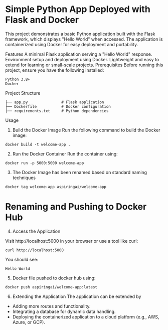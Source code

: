 # Simple Python App Deployed with Flask and Docker
This project demonstrates a basic Python application built with the Flask framework, which displays "Hello World" when accessed. The application is containerized using Docker for easy deployment and portability.

Features
A minimal Flask application serving a "Hello World" response.
Environment setup and deployment using Docker.
Lightweight and easy to extend for learning or small-scale projects.
Prerequisites
Before running this project, ensure you have the following installed:
```
Python 3.8+
Docker
```

Project Structure

```
├── app.py               # Flask application
├── Dockerfile           # Docker configuration
├── requirements.txt     # Python dependencies
```
Usage
1. Build the Docker Image
Run the following command to build the Docker image:

```
docker build -t welcome-app .
```
2. Run the Docker Container
Run the container using:

```
docker run -p 5000:5000 welcome-app
```
3. The Docker Image has been renamed based on standard naming techniques

```
docker tag welcome-app aspiringai/welcome-app
```
# Renaming and Pushing to Docker Hub
4. Access the Application

Visit http://localhost:5000 in your browser or use a tool like curl:

```
curl http://localhost:5000
```
You should see:

```
Hello World
```
5. Docker file pushed to docker hub using:

```
docker push aspiringai/welcome-app:latest
```

6. Extending the Application
The application can be extended by 
* Adding more routes and functionality.
* Integrating a database for dynamic data handling.
* Deploying the containerized application to a cloud platform (e.g., AWS, Azure, or GCP).